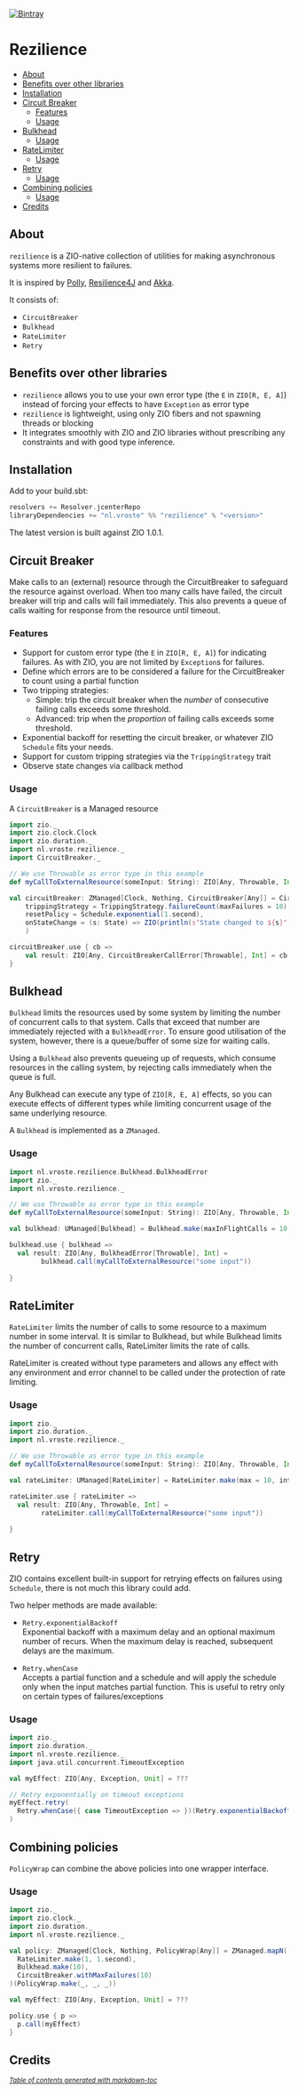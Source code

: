 [![Bintray](https://img.shields.io/bintray/v/vroste/maven/rezilience?label=latest)](https://bintray.com/vroste/maven/rezilience/_latestVersion)

# Rezilience

- [About](#about)
- [Benefits over other libraries](#benefits-over-other-libraries)
- [Installation](#installation)
- [Circuit Breaker](#circuit-breaker)
  * [Features](#features)
  * [Usage](#usage)
- [Bulkhead](#bulkhead)
  * [Usage](#usage-1)
- [RateLimiter](#ratelimiter)
  * [Usage](#usage-2)
- [Retry](#retry)
  * [Usage](#usage-3)
- [Combining policies](#combining-policies)
  * [Usage](#usage-4)
- [Credits](#credits)
## About

`rezilience` is a ZIO-native collection of utilities for making asynchronous systems more resilient to failures.

It is inspired by [Polly](https://github.com/App-vNext/Polly), [Resilience4J](https://github.com/resilience4j/resilience4j) and [Akka](https://doc.akka.io/docs/akka/current/common/circuitbreaker.html).

It consists of:

* `CircuitBreaker`
* `Bulkhead`
* `RateLimiter`
* `Retry`

## Benefits over other libraries
* `rezilience` allows you to use your own error type (the `E` in `ZIO[R, E, A]`) instead of forcing your effects to have `Exception` as error type
* `rezilience` is lightweight, using only ZIO fibers and not spawning threads or blocking
* It integrates smoothly with ZIO and ZIO libraries without prescribing any constraints and with good type inference.

## Installation

Add to your build.sbt:

```scala
resolvers += Resolver.jcenterRepo
libraryDependencies += "nl.vroste" %% "rezilience" % "<version>"
```

The latest version is built against ZIO 1.0.1.

## Circuit Breaker
Make calls to an (external) resource through the CircuitBreaker to safeguard the resource against overload. When too many calls have failed, the circuit breaker will trip and calls will fail immediately. This also prevents a queue of calls waiting for response from the resource until timeout.

### Features
* Support for custom error type (the `E` in `ZIO[R, E, A]`) for indicating failures. As with ZIO, you are not limited by `Exception`s for failures. 
* Define which errors are to be considered a failure for the CircuitBreaker to count using a partial function
* Two tripping strategies:
  * Simple: trip the circuit breaker when the _number_ of consecutive failing calls exceeds some threshold.
  * Advanced: trip when the _proportion_ of failing calls exceeds some threshold.
* Exponential backoff for resetting the circuit breaker, or whatever ZIO `Schedule` fits your needs.
* Support for custom tripping strategies via the `TrippingStrategy` trait
* Observe state changes via callback method

### Usage

A `CircuitBreaker` is a Managed resource

```scala
import zio._
import zio.clock.Clock
import zio.duration._
import nl.vroste.rezilience._
import CircuitBreaker._

// We use Throwable as error type in this example 
def myCallToExternalResource(someInput: String): ZIO[Any, Throwable, Int] = ???

val circuitBreaker: ZManaged[Clock, Nothing, CircuitBreaker[Any]] = CircuitBreaker.make(
    trippingStrategy = TrippingStrategy.failureCount(maxFailures = 10),
    resetPolicy = Schedule.exponential(1.second),
    onStateChange = (s: State) => ZIO(println(s"State changed to ${s}")).ignore
    )

circuitBreaker.use { cb =>
    val result: ZIO[Any, CircuitBreakerCallError[Throwable], Int] = cb.call(myCallToExternalResource("some input"))
}
```

## Bulkhead

`Bulkhead` limits the resources used by some system by limiting the number of concurrent calls to that system. Calls that exceed that number are immediately rejected with a `BulkheadError`. To ensure good utilisation of the system, however, there is a queue/buffer of some size for waiting calls.
 
Using a `Bulkhead` also prevents queueing up of requests, which consume resources in the calling system, by rejecting calls immediately when the queue is full.

Any Bulkhead can execute any type of `ZIO[R, E, A]` effects, so you can execute effects of different types while limiting concurrent usage of the same underlying resource.

A `Bulkhead` is implemented as a `ZManaged`.

### Usage

```scala
import nl.vroste.rezilience.Bulkhead.BulkheadError
import zio._
import nl.vroste.rezilience._

// We use Throwable as error type in this example 
def myCallToExternalResource(someInput: String): ZIO[Any, Throwable, Int] = ???

val bulkhead: UManaged[Bulkhead] = Bulkhead.make(maxInFlightCalls = 10, maxQueueing = 32)

bulkhead.use { bulkhead =>
  val result: ZIO[Any, BulkheadError[Throwable], Int] =
        bulkhead.call(myCallToExternalResource("some input"))
       
}
```

## RateLimiter
`RateLimiter` limits the number of calls to some resource to a maximum number in some interval. It is similar to Bulkhead, but while Bulkhead limits the number of concurrent calls, RateLimiter limits the rate of calls.

RateLimiter is created without type parameters and allows any effect with any environment and error channel to be called under the protection of rate limiting.

### Usage

```scala
import zio._
import zio.duration._
import nl.vroste.rezilience._

// We use Throwable as error type in this example 
def myCallToExternalResource(someInput: String): ZIO[Any, Throwable, Int] = ???

val rateLimiter: UManaged[RateLimiter] = RateLimiter.make(max = 10, interval = 1.second)

rateLimiter.use { rateLimiter =>
  val result: ZIO[Any, Throwable, Int] =
        rateLimiter.call(myCallToExternalResource("some input"))
       
}
```

## Retry
ZIO contains excellent built-in support for retrying effects on failures using `Schedule`, there is not much this library could add.

Two helper methods are made available:

* `Retry.exponentialBackoff`  
  Exponential backoff with a maximum delay and an optional maximum number of recurs. When the maximum delay is reached, subsequent delays are the maximum. 
  
* `Retry.whenCase`  
  Accepts a partial function and a schedule and will apply the schedule only when the input matches partial function. This is useful to retry only on certain types of failures/exceptions
  
### Usage
  
```scala
import zio._
import zio.duration._
import nl.vroste.rezilience._
import java.util.concurrent.TimeoutException

val myEffect: ZIO[Any, Exception, Unit] = ???

// Retry exponentially on timeout exceptions
myEffect.retry(
  Retry.whenCase({ case TimeoutException => })(Retry.exponentialBackoff(min = 1.second, max = 1.minute))
)
```

## Combining policies

`PolicyWrap` can combine the above policies into one wrapper interface.

### Usage

```scala
import zio._
import zio.clock._
import zio.duration._
import nl.vroste.rezilience._

val policy: ZManaged[Clock, Nothing, PolicyWrap[Any]] = ZManaged.mapN(
  RateLimiter.make(1, 1.second),
  Bulkhead.make(10),
  CircuitBreaker.withMaxFailures(10)
)(PolicyWrap.make(_, _, _))

val myEffect: ZIO[Any, Exception, Unit] = ???

policy.use { p => 
  p.call(myEffect)
}

```

## Credits
<small><i><a href='http://ecotrust-canada.github.io/markdown-toc/'>Table of contents generated with markdown-toc</a></i></small>
